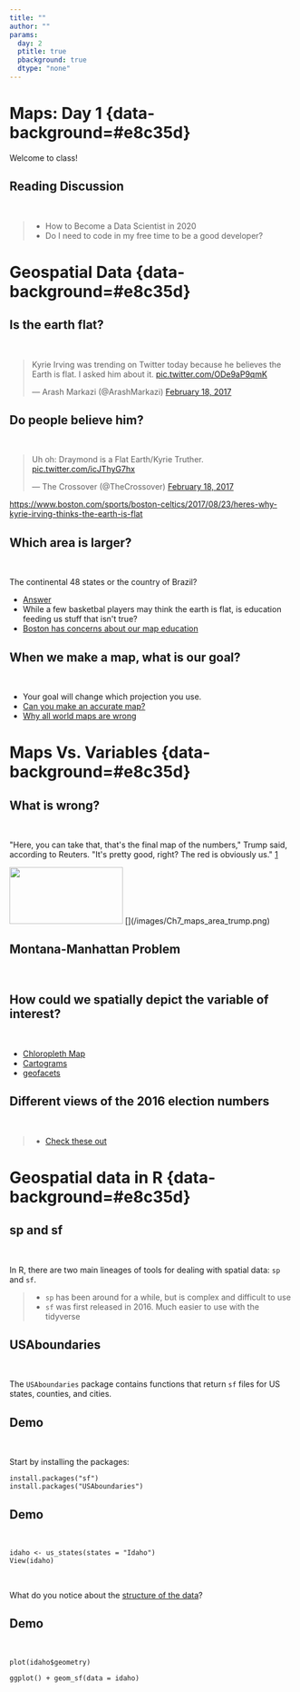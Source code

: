 ```yaml
---
title: ""
author: ""
params:
  day: 2
  ptitle: true
  pbackground: true
  dtype: "none"
---
```




# Maps: Day 1 {data-background=#e8c35d}

Welcome to class!

## Reading Discussion

<br>

> - How to Become a Data Scientist in 2020
> - Do I need to code in my free time to be a good developer?

<!-------------

# "Big" Data (Josh Wills) {data-background=#e8c35d}

## Scientists Vs. Analysts (Josh Wills)

> - Best way to differentiate a data scientist from a data analyst. 
>    - **Data Analyst:** If my tools and data can't answer a question, then the question doesn't get answered.
>    - **Data Scientist:** If my tools and data can't answer a question, then I go get better tools and data.

## Leaving your little computer (Josh Wills)

> - [The science is the idea and then data moving to answer](https://www.youtube.com/embed/Ewd5PXgLXlU?start=488)
> - [Big is different in many ways](https://www.youtube.com/embed/Ewd5PXgLXlU?start=690)

------------------->

<!------------

# Geospatial Data {data-background=#e8c35d}

## McNamara on Mapping

> - Minute 2:45 - [Gelman on maps and variables](http://www.stat.columbia.edu/~gelman/research/published/allmaps.pdf)
> - Minute 11:15 - [Modifiable areal unit problem](https://en.wikipedia.org/wiki/Modifiable_areal_unit_problem)
> - **Minute 12:15** - [Histogram example](https://tinlizzie.org/histograms/)
> - **Minute 14:20** - [John Oliver on Gerrymandering](https://www.youtube.com/watch?v=A-4dIImaodQ) has some crude language after 6 minutes.
> - Minute 14:20 - [Washinton Post on Gerrymandering](https://www.washingtonpost.com/news/wonk/wp/2015/03/01/this-is-the-best-explanation-of-gerrymandering-you-will-ever-see/?utm_term=.21dbb215a861)
> - Minute 17:00 - [The redistring game](http://www.redistrictinggame.org/)
> - Minute 18:00 - [Talismanic Redistricting](http://cho.pol.illinois.edu/wendy/papers/talismanic.pdf)
> - Minute 20:00 - [Dasymetric Maps](https://www.e-education.psu.edu/geog486/node/1866)
> - **Minute 21:20** - [Mapping upscaling interactive example](https://tinlizzie.org/spatial/)
> - Minute 22:25 - [Side Scaling: Nested Polygons and redrawing the states](https://kevinhayeswilson.com/redraw/)
> - Minute 23:20 - [Misaligned Polygons and Flint](http://theconversation.com/how-zip-codes-nearly-masked-the-lead-problem-in-flint-65626).  Zipcodes are problematic.
> - Minute 26:19 - [Tobler's First Law](https://gisgeography.com/tobler-first-law-of-geography/)
> - Minute 26:30 - [Pycno Package](https://cran.r-project.org/web/packages/pycno/pycno.pdf)

----------->

<!-----------
## [Gelman's Conclusion](http://www.stat.columbia.edu/~gelman/research/published/allmaps.pdf)

Mapping raw data can lead to spurious spatial features. For example, regions can appear highly variable because of small sample sizes in spatial sub-units (as in the radon example) or small populations [(as in the cancer example)](https://cdn.cnn.com/cnnnext/dam/assets/170124123712-01-cancer-cluster-maps--exlarge-169.jpg), and these apparently variable regions contain a disproportionate number of very high (or low) observed parameter values

Furthermore, maps really do make convenient look-up tables (what is the cancer rate, or mean radon level, in my county?). Unfortunately, even maps that are intended to be used only as look-up tables are almost sure to be used for identifying spatial features – we find it very hard to suppress this instinct ourselves
-------------->

# Geospatial Data {data-background=#e8c35d}

## Is the earth flat?

<br>

<blockquote class="twitter-video" data-lang="en"><p lang="en" dir="ltr">Kyrie Irving was trending on Twitter today because he believes the Earth is flat. I asked him about it. <a href="https://t.co/ODe9aP9qmK">pic.twitter.com/ODe9aP9qmK</a></p>&mdash; Arash Markazi (@ArashMarkazi) <a href="https://twitter.com/ArashMarkazi/status/832770937078571008?ref_src=twsrc%5Etfw">February 18, 2017</a></blockquote>
<script async src="https://platform.twitter.com/widgets.js" charset="utf-8"></script>

## Do people believe him?

<br>

<blockquote class="twitter-video" data-lang="en"><p lang="en" dir="ltr">Uh oh: Draymond is a Flat Earth/Kyrie Truther. <a href="https://t.co/icJThyG7hx">pic.twitter.com/icJThyG7hx</a></p>&mdash; The Crossover (@TheCrossover) <a href="https://twitter.com/TheCrossover/status/833014995583643649?ref_src=twsrc%5Etfw">February 18, 2017</a></blockquote>
<script async src="https://platform.twitter.com/widgets.js" charset="utf-8"></script>

https://www.boston.com/sports/boston-celtics/2017/08/23/heres-why-kyrie-irving-thinks-the-earth-is-flat

## Which area is larger?

<br>

The continental 48 states or the country of Brazil?

- [Answer](http://www.comparea.org/USA48+BRA)
- While a few basketbal players may think the earth is flat, is education feeding us stuff that isn't true?
- [Boston has concerns about our map education](https://www.theguardian.com/education/2017/mar/19/boston-public-schools-world-map-mercator-peters-projection)


## When we make a map, what is our goal?

<br>

- Your goal will change which projection you use.
- [Can you make an accurate map?](https://www.youtube.com/watch?v=8I_VpC6IuJs)
- [Why all world maps are wrong](https://www.youtube.com/watch?v=kIID5FDi2JQ)
<!-------------
* ![](../images/cahill-keyes.jpg){ width=80% }
* The [cahill-keyes projection looks pretty good](https://xkcd.com/977/) or [check this out](https://www.youtube.com/watch?v=sD7ED12XGFo).
---------->

<!------------
## What is GDAL?

The Geospatial Data Abstraction Library (GDAL) is a C/C++ geospatial data format translation programming library and associated set of utility programs built using the library. GDAL is one of the jewels of the open source community, and I want to help you understand how to leverage its power to process spatial data. 

https://en.wikipedia.org/wiki/GDAL
http://www.gdal.org
-------------->

# Maps Vs. Variables {data-background=#e8c35d}

## What is wrong?

<br>

"Here, you can take that, that's the final map of the numbers," Trump said, according to Reuters.  "It's pretty good, right? The red is obviously us." [1](http://www.businessinsider.com/trump-2016-electoral-map-reuters-interview-xi-jinping-china-2017-4)

<img src="/images/Ch7_maps_area_trump.png"  height="100" width="200">
[](/images/Ch7_maps_area_trump.png)

## Montana-Manhattan Problem

<br>

[](/images/Ch7_maps_area_combined.png)

## How could we spatially depict the variable of interest?

<br>

- [Chloropleth Map](https://en.wikipedia.org/wiki/Choropleth_map)
- [Cartograms](https://en.wikipedia.org/wiki/Cartogram)
- [geofacets](https://hafen.github.io/geofacet/)

## Different views of the 2016 election numbers

<br>

>- [Check these out](http://www.businessinsider.com/2016-election-results-maps-population-adjusted-cartogram-2016-11/#heres-the-basic-electoral-college-map-with-states-that-hillary-clinton-won-in-blue-and-states-that-donald-trump-won-in-red-assuming-that-trumps-narrow-lead-in-michigan-continues-to-hold-1)

# Geospatial data in R {data-background=#e8c35d}

## sp and sf

<br>

In R, there are two main lineages of tools for dealing with spatial data: `sp` and `sf`.

>- `sp` has been around for a while, but is complex and difficult to use
>- `sf` was first released in 2016. Much easier to use with the tidyverse

## USAboundaries

<br>

The `USAboundaries` package contains functions that return `sf` files for US states, counties, and cities.

## Demo

<br>

Start by installing the packages:

```
install.packages("sf")
install.packages("USAboundaries")
```

## Demo

<br>

```
idaho <- us_states(states = "Idaho")
View(idaho)
```
<br>

What do you notice about the [structure of the data](https://r-spatial.github.io/sf/articles/sf1.html)?

## Demo

<br>

```
plot(idaho$geometry)

ggplot() + geom_sf(data = idaho)
```



